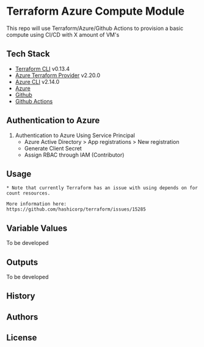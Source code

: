 # Terraform Azure Compute Module

This repo will use Terraform/Azure/Github Actions to provision a basic compute using CI/CD with X amount of VM's

## Tech Stack

* [Terraform CLI](https://www.terraform.io) v0.13.4
* [Azure Terraform Provider](https://www.terraform.io/docs/providers/azurerm/index.html#features) v2.20.0
* [Azure CLI](https://azure.microsoft.com) v2.14.0
* [Azure](https://azure.microsoft.com)
* [Github](https://www.github.com)
* [Github Actions](https://github.com/features/actions)

## Authentication to Azure

1. Authentication to Azure Using Service Principal
    - Azure Active Directory > App registrations > New registration
    - Generate Client Secret
    - Assign RBAC through IAM (Contributor)

## Usage

````
* Note that currently Terraform has an issue with using depends on for count resources.

More information here: https://github.com/hashicorp/terraform/issues/15285

````

## Variable Values

To be developed

## Outputs

To be developed

## History

## Authors

## License

